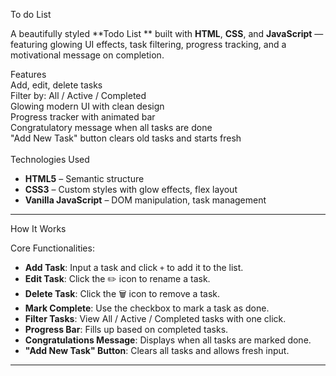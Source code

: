  To do List

A beautifully styled **Todo List ** built with **HTML**, **CSS**, and **JavaScript** — featuring glowing UI effects, task filtering, progress tracking, and a motivational message on completion.

Features<br>
 Add, edit, delete tasks<br>
 Filter by: All / Active / Completed<br>
 Glowing modern UI with clean design<br>
 Progress tracker with animated bar<br>
 Congratulatory message when all tasks are done<br>
 "Add New Task" button clears old tasks and starts fresh<br>
 <br>
Technologies Used

- **HTML5** – Semantic structure
- **CSS3** – Custom styles with glow effects, flex layout
- **Vanilla JavaScript** – DOM manipulation, task management

---
 How It Works

 Core Functionalities:

- **Add Task**: Input a task and click `+` to add it to the list.
- **Edit Task**: Click the ✏️ icon to rename a task.
- **Delete Task**: Click the 🗑️ icon to remove a task.
- **Mark Complete**: Use the checkbox to mark a task as done.
- **Filter Tasks**: View All / Active / Completed tasks with one click.
- **Progress Bar**: Fills up based on completed tasks.
- **Congratulations Message**: Displays when all tasks are marked done.
- **"Add New Task" Button**: Clears all tasks and allows fresh input.

---


